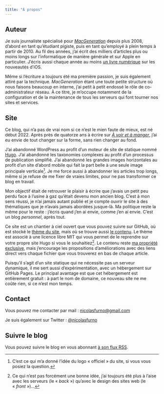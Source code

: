 ```yaml
---
title: "À propos"
---
```


## Auteur

Je suis journaliste spécialisé pour [*MacGeneration*](https://www.macg.co) depuis plus 2008, d’abord en tant qu’étudiant pigiste, puis en tant qu’employé à plein temps à partir de 2010. Au fil des années, j’ai écrit des milliers d’articles plus ou moins longs sur l’informatique de manière générale et sur Apple en particulier. J’écris aussi chaque année au moins [un livre numérique](https://ours.macg.co/livres/) sur les nouveautés d’iOS. 

Même si l’écriture a toujours été ma première passion, je suis également attiré par la technique. *MacGeneration* étant une toute petite structure où nous faisons beaucoup en interne, j’ai petit à petit endossé le rôle de co-administrateur réseau. À ce titre, je m’occupe notamment de la configuration et de la maintenance de tous les serveurs qui font tourner nos sites et services.

## Site

Ce blog, qui n’a pas de vrai nom si ce n’est le mien faute de mieux, est né début 2022. Après près de quatorze ans à écrire sur [*À voir et à manger*](https://voiretmanger.fr), j’ai eu envie de tout changer sur la forme, sans rien changer au fond.

J’ai abandonné WordPress au profit d’un moteur de site de statique nommé [Hugo](https://gohugo.io). J’ai abandonné les taxonomies complexes au profit d’un processus de publication simplifié. J’ai abandonné les grandes images horizontales au profit d’un site d’abord mobile qui fait la part belle à une seule image principale verticale[^1]. Je me force aussi à abandonner les articles trop longs, même si je refuse de me fixer de vraies limites, pour ne pas transformer ce blog en travail.

Mon objectif était de retrouver le plaisir à écrire que j’avais un petit peu perdu face à l’usine à gaz qu’était devenu mon ancien blog. C’est à mon sens réussi, je n’ai jamais autant publié et je compte ouvrir le site à des thématiques que je n’avais jamais abordées jusque-là. Ma politique reste la même pour le reste : j’écris quand j’en ai envie, comme j’en ai envie. C’est un blog *personnel*, après tout.

Ce site est un chantier à ciel ouvert que vous pouvez suivre sur GitHub, où est stocké le [thème du site](https://github.com/nicolinuxfr/nicolasfurno), mais où se trouve aussi [le contenu](https://github.com/nicolinuxfr/nicolasfurno.fr). Le thème est associé à une licence libre MIT qui vous permet de le reprendre sur votre propre site Hugo si vous le souhaitiez[^2]. Le contenu reste [ma propriété exclusive](/mentions-legales/), mais j’encourage les propositions d’améliorations avec des liens direct vers chaque fichier que vous trouverez en bas de chaque article. 

Puisqu’il s’agit d’un site statique qui ne nécessite pas un serveur dynamique, il me sert aussi d’expérimentation, avec un hébergement sur GitHub Pages. Le principal avantage est que cet hébergement est entièrement gratuit : à part le nom de domaine, ce nouveau site ne me coûte rien, si ce n’est mon temps.

## Contact

Vous pouvez me contacter par mail : [nicolasfurno@gmail.com](mailto:nicolasfurno@gmail.com)

Je suis également sur Twitter : [@nicolasfurno](https://twitter.com/nicolasfurno)

## Suivre le blog

Vous pouvez suivre le blog en vous abonnant [à son flux RSS](/index.xml).


[^1]: C’est ce qui m’a donné l’idée du logo « officiel » du site, si vous vous posiez la question.

[^2]: Ce qui n’est pas forcément une bonne idée, j’ai toujours été plus à l’aise avec les serveurs (le « *back* ») qu’avec le design des sites web (le « *front* »)…